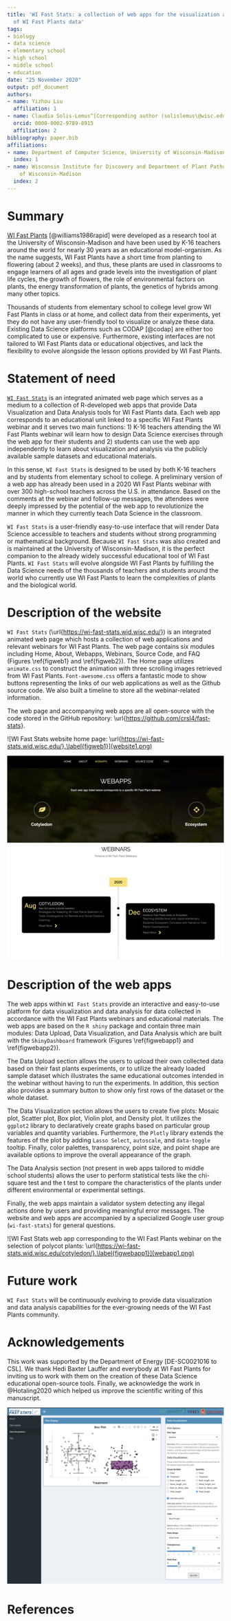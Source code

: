 ```yaml
---
title: 'WI Fast Stats: a collection of web apps for the visualization and analysis
  of WI Fast Plants data'
tags:
- biology
- data science
- elementary school
- high school
- middle school
- education
date: "25 November 2020"
output: pdf_document
authors:
- name: Yizhou Liu
  affiliation: 1
- name: Claudia Solis-Lemus^[Corresponding author (solislemus\@wisc.edu)]
  orcid: 0000-0002-9789-8915
  affiliation: 2
bibliography: paper.bib
affiliations:
- name: Department of Computer Science, University of Wisconsin-Madison
  index: 1
- name: Wisconsin Institute for Discovery and Department of Plant Pathology, University
    of Wisconsin-Madison
  index: 2
---
```


# Summary

[WI Fast Plants](https://fastplants.org/) [@williams1986rapid] were developed as a research tool at the University of Wisconsin-Madison and have been used by K-16 teachers around the world for nearly 30 years as an educational model-organism. As the name suggests, WI Fast Plants have a short time from planting to flowering (about 2 weeks), and thus, these plants are used in classrooms to engage learners of all ages and grade levels into the investigation of plant life cycles, the growth of flowers, the role of environmental factors on plants, the energy transformation of plants, the genetics of hybrids among many other topics.

Thousands of students from elementary school to college level grow WI Fast Plants in class or at home, and collect data from their experiments, yet they do not have any user-friendly tool to visualize or analyze these data. Existing Data Science platforms such as CODAP [@codap] are either too complicated to use or expensive. Furthermore, existing interfaces are not tailored to WI Fast Plants data or educational objectives, and lack the flexibility to evolve alongside the lesson options provided by WI Fast Plants.

# Statement of need

[`WI Fast Stats`](https://wi-fast-stats.wid.wisc.edu/) is an integrated animated web page which serves as a medium to a collection of R-developed web apps that provide Data Visualization and Data Analysis tools for WI Fast Plants data. 
Each web app corresponds to an educational unit linked to a specific WI Fast Plants webinar and it serves two main functions: 1) K-16 teachers attending the WI Fast Plants webinar will learn how to design Data Science exercises through the web app for their students and 2) students can use the web app independently to learn about visualization and analysis via the publicly available sample datasets and educational materials.

In this sense, `WI Fast Stats` is designed to be used by both K-16 teachers and by
students from elementary school to college. A preliminary version of a web app has already been used in a 2020 WI Fast Plants webinar with over 300 high-school teachers across the U.S. in attendance. Based on the comments at the webinar and follow-up messages, the attendees were deeply impressed by the potential of the web app to revolutionize the manner in which they currently teach Data Science in the classroom. 

`WI Fast Stats` is a user-friendly easy-to-use interface that will render Data Science accessible to teachers and students without strong programming or mathematical background. Because `WI Fast Stats` was also created and is maintained at the University of Wisconsin-Madison, it is the perfect companion to the already widely successful educational tool of WI Fast Plants. `WI Fast Stats` will evolve alongside WI Fast Plants by fulfilling the Data Science needs of the thousands of teachers and students around the world who currently use WI Fast Plants to learn the complexities of plants and the biological world.


# Description of the website

`WI Fast Stats` (\url{https://wi-fast-stats.wid.wisc.edu/}) is an integrated animated web page which hosts a collection of web applications and relevant webinars for WI Fast Plants. The web page contains six modules including Home, About, Webapps, Webinars, Source Code, and FAQ (Figures \ref{figweb1} and \ref{figweb2}). The Home page utilizes `animate.css` to construct the animation with three scrolling images retrieved from WI Fast Plants. `Font-awesome.css` offers a fantastic mode to show buttons representing the links of our web applications as well as the Github source code. We also built a timeline to store all the webinar-related information.

The web page and accompanying web apps are all open-source with the code stored in the GitHub repository: \url{https://github.com/crsl4/fast-stats}.

![WI Fast Stats website home page: \url{https://wi-fast-stats.wid.wisc.edu/}.\label{figweb1}](website1.png)

![WI Fast Stats website comprises different web apps each corresponding to a given WI Fast Plants webinar.\label{figweb2}](website2.png)

# Description of the web apps

The web apps within `WI Fast Stats` provide an interactive and easy-to-use platform for data visualization and data analysis for data collected in accordance with the WI Fast Plants webinars and educational materials.
The web apps are based on the `R shiny` package and contain three main modules: Data Upload, Data Visualization, and Data Analysis which are built with the `ShinyDashboard` framework (Figures \ref{figwebapp1} and \ref{figwebapp2}). 

The Data Upload section allows the users to upload their own collected data based on their fast plants experiments, or to utilize the already loaded sample dataset which illustrates the same educational outcomes intended in the webinar without having to run the experiments.
In addition, this section also provides a summary button to show only first rows of the dataset or the whole dataset.

The Data Visualization section allows the users to create five plots: Mosaic plot, Scatter plot, Box plot, Violin plot, and Density plot. It utilizes the `ggplot2` library to declaratively create graphs based on particular group variables and quantity variables. Furthermore, the `Plotly` library extends the features of the plot by adding `Lasso Select`, `autoscale`, and `data-toggle` tooltip. Finally, color palettes, transparency, point size, and point shape are available options to improve the overall appearance of the graph. 

The Data Analysis section (not present in web apps tailored to middle school students) allows the user to perform statistical tests like the chi-square test and the t test to compare the characteristics of the plants under different environmental or experimental settings.

Finally, the web apps maintain a validator system detecting any illegal actions done by users and providing meaningful error messages. The website and web apps are accompanied by a specialized Google user group (`wi-fast-stats`) for general questions.


![WI Fast Stats web app corresponding to the WI Fast Plants webinar on the selection of polycot plants: \url{https://wi-fast-stats.wid.wisc.edu/cotyledon/}.\label{figwebapp1}](webapp1.png)


# Future work

`WI Fast Stats` will be continuously evolving to provide data visualization and data analysis capabilities for the ever-growing needs of the WI Fast Plants community.

# Acknowledgements

This work was supported by the Department of Energy [DE-SC0021016 to CSL]. We thank Hedi Baxter Lauffer and everybody at WI Fast Plants for inviting us to work with them on the creation of these Data Science educational open-source tools. Finally, we acknowledge the work in @Hotaling2020 which helped us improve the scientific writing of this manuscript.

![WI Fast Stats web app corresponding to the WI Fast Plants webinar on the effect of the ecosystem on the plants.: \url{https://wi-fast-stats.wid.wisc.edu/ecosystem/}. \label{figwebapp2}](webapp2.png)

# References
